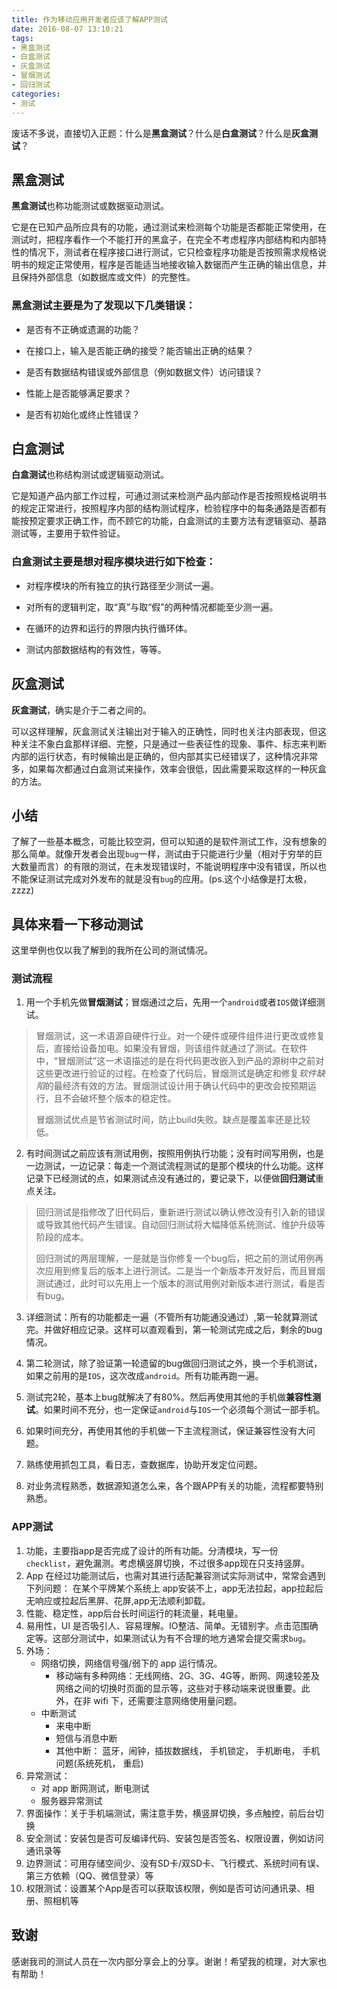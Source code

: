 ```yaml
---
title: 作为移动应用开发者应该了解APP测试
date: 2016-08-07 13:10:21
tags:
- 黑盒测试
- 白盒测试
- 灰盒测试
- 冒烟测试
- 回归测试
categories:
- 测试
---
```


废话不多说，直接切入正题：什么是**黑盒测试**？什么是**白盒测试**？什么是**灰盒测试**？

## 黑盒测试

**黑盒测试**也称功能测试或数据驱动测试。

它是在已知产品所应具有的功能，通过测试来检测每个功能是否都能正常使用，在测试时，把程序看作一个不能打开的黑盒子，在完全不考虑程序内部结构和内部特性的情况下，测试者在程序接口进行测试，它只检查程序功能是否按照需求规格说明书的规定正常使用，程序是否能适当地接收输入数锯而产生正确的输出信息，并且保持外部信息（如数据库或文件）的完整性。

<!--more-->

### 黑盒测试主要是为了发现以下几类错误：

- 是否有不正确或遗漏的功能？

- 在接口上，输入是否能正确的接受？能否输出正确的结果？

- 是否有数据结构错误或外部信息（例如数据文件）访问错误？

- 性能上是否能够满足要求？

- 是否有初始化或终止性错误？

## 白盒测试

**白盒测试**也称结构测试或逻辑驱动测试。

它是知道产品内部工作过程，可通过测试来检测产品内部动作是否按照规格说明书的规定正常进行，按照程序内部的结构测试程序，检验程序中的每条通路是否都有能按预定要求正确工作，而不顾它的功能，白盒测试的主要方法有逻辑驱动、基路测试等，主要用于软件验证。

### 白盒测试主要是想对程序模块进行如下检查：

- 对程序模块的所有独立的执行路径至少测试一遍。

- 对所有的逻辑判定，取“真”与取“假”的两种情况都能至少测一遍。

- 在循环的边界和运行的界限内执行循环体。

- 测试内部数据结构的有效性，等等。

## 灰盒测试

**灰盒测试**，确实是介于二者之间的。

可以这样理解，灰盒测试关注输出对于输入的正确性，同时也关注内部表现，但这种关注不象白盒那样详细、完整，只是通过一些表征性的现象、事件、标志来判断内部的运行状态，有时候输出是正确的，但内部其实已经错误了，这种情况非常多，如果每次都通过白盒测试来操作，效率会很低，因此需要采取这样的一种灰盒的方法。

## 小结

了解了一些基本概念，可能比较空洞，但可以知道的是软件测试工作，没有想象的那么简单。就像开发者会出现`bug`一样，测试由于只能进行少量（相对于穷举的巨大数量而言）的有限的测试，在未发现错误时，不能说明程序中没有错误，所以也不能保证测试完成对外发布的就是没有`bug`的应用。(ps.这个小结像是打太极，zzzz)

## 具体来看一下移动测试

这里举例也仅以我了解到的我所在公司的测试情况。

### 测试流程

1. 用一个手机先做**冒烟测试**；冒烟通过之后，先用一个`android`或者`IOS`做详细测试。

> 冒烟测试，这一术语源自硬件行业。对一个硬件或硬件组件进行更改或修复后，直接给设备加电。如果没有冒烟，则该组件就通过了测试。在软件中，“冒烟测试”这一术语描述的是在将代码更改嵌入到产品的源树中之前对这些更改进行验证的过程。在检查了代码后，冒烟测试是确定和修复*软件缺陷*的最经济有效的方法。冒烟测试设计用于确认代码中的更改会按预期运行，且不会破坏整个版本的稳定性。
>
> 冒烟测试优点是节省测试时间，防止build失败。缺点是覆盖率还是比较低。
>
>

2. 有时间测试之前应该有测试用例，按照用例执行功能；没有时间写用例，也是一边测试，一边记录：每走一个测试流程测试的是那个模块的什么功能。这样记录下已经测试的点，如果测试点没有通过的，要记录下，以便做**回归测试**重点关注。

> 回归测试是指修改了旧代码后，重新进行测试以确认修改没有引入新的错误或导致其他代码产生错误。自动回归测试将大幅降低系统测试、维护升级等阶段的成本。
>
> 回归测试的两层理解，一是就是当你修复一个bug后，把之前的测试用例再次应用到修复后的版本上进行测试。二是当一个新版本开发好后，而且冒烟测试通过，此时可以先用上一个版本的测试用例对新版本进行测试，看是否有bug。
>
>

3. 详细测试：所有的功能都走一遍（不管所有功能通没通过）,第一轮就算测试完。并做好相应记录。这样可以直观看到，第一轮测试完成之后，剩余的bug情况。

4. 第二轮测试，除了验证第一轮遗留的bug做回归测试之外，换一个手机测试，如果之前用的是`IOS`，这次改成`android`。所有功能再跑一遍。

5. 测试完2轮，基本上bug就解决了有80%。然后再使用其他的手机做**兼容性测试**。如果时间不充分，也一定保证`android`与`IOS`一个必须每个测试一部手机。

6. 如果时间充分，再使用其他的手机做一下主流程测试，保证兼容性没有大问题。

7. 熟练使用抓包工具，看日志，查数据库，协助开发定位问题。

8. 对业务流程熟悉，数据源知道怎么来，各个跟APP有关的功能，流程都要特别熟悉。

### APP测试

1. 功能，主要指app是否完成了设计的所有功能。分清模块，写一份`checklist`，避免漏测。考虑横竖屏切换，不过很多app现在只支持竖屏。
2. App 在经过功能测试后，也需对其进行适配兼容测试实际测试中，常常会遇到下列问题： 在某个平牌某个系统上 app安装不上，app无法拉起，app拉起后无响应或拉起后黑屏、花屏,app无法顺利卸载。
3. 性能、稳定性，app后台长时间运行的耗流量，耗电量。
4. 易用性，UI 是否吸引人、容易理解。IO整洁、简单。无错别字。点击范围确定等。这部分测试中，如果测试认为有不合理的地方通常会提交需求`bug`。
5. 外场：
   - 网络切换，网络信号强/弱下的 app 运行情况。
     - 移动端有多种网络：无线网络、2G、3G、4G等，断网、网速较差及网络之间的切换时页面的显示等，这些对于移动端来说很重要。此外，在非 wifi 下，还需要注意网络使用量问题。
   - 中断测试
     - 来电中断
     - 短信与消息中断
     - 其他中断： 蓝牙，闹钟，插拔数据线， 手机锁定， 手机断电， 手机问题(系统死机， 重启)
6. 异常测试：
   - 对 app 断网测试，断电测试
   - 服务器异常测试
7. 界面操作：关于手机端测试，需注意手势，横竖屏切换，多点触控，前后台切换
8. 安全测试：安装包是否可反编译代码、安装包是否签名、权限设置，例如访问通讯录等
9. 边界测试：可用存储空间少、没有SD卡/双SD卡、飞行模式、系统时间有误、第三方依赖（QQ、微信登录）等
10. 权限测试：设置某个App是否可以获取该权限，例如是否可访问通讯录、相册、照相机等



## 致谢

感谢我司的测试人员在一次内部分享会上的分享。谢谢！希望我的梳理，对大家也有帮助！